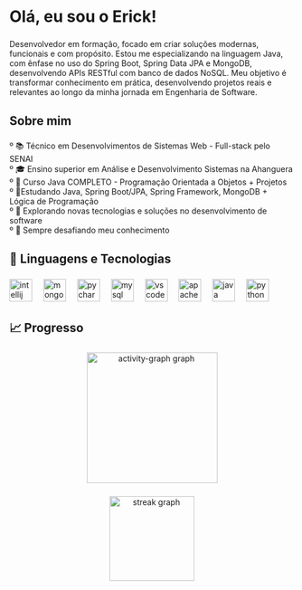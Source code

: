 <h1 align="left">Olá, eu sou o Erick!</h1>

###

<p align="left">Desenvolvedor em formação, focado em criar soluções modernas, funcionais e com propósito. Estou me especializando na linguagem Java, com ênfase no uso do Spring Boot, Spring Data JPA e MongoDB, desenvolvendo APIs RESTful com banco de dados NoSQL. Meu objetivo é transformar conhecimento em prática, desenvolvendo projetos reais e relevantes ao longo da minha jornada em Engenharia de Software.</p>

###

<h2 align="left">Sobre mim</h2>

###

<p align="left">º 📚 Técnico em Desenvolvimentos de Sistemas Web - Full-stack pelo SENAI<br>º 🎓 Ensino superior em Análise e Desenvolvimento Sistemas na Ahanguera<br>º  📖 Curso Java COMPLETO - Programação Orientada a Objetos + Projetos<br>º 🧠Estudando Java, Spring Boot/JPA, Spring Framework, MongoDB + Lógica de Programação <br>º 📌 Explorando novas tecnologias e soluções no desenvolvimento de software<br>º 🎲 Sempre desafiando meu conhecimento</p>

###

<h2 align="left">🚀 Linguagens e Tecnologias</h2>

###

<div align="left">
  <img src="https://cdn.jsdelivr.net/gh/devicons/devicon/icons/intellij/intellij-original.svg" height="40" alt="intellij logo"  />
  <img width="12" />
  <img src="https://cdn.jsdelivr.net/gh/devicons/devicon/icons/mongodb/mongodb-original.svg" height="40" alt="mongodb logo"  />
  <img width="12" />
  <img src="https://cdn.jsdelivr.net/gh/devicons/devicon/icons/pycharm/pycharm-original.svg" height="40" alt="pycharm logo"  />
  <img width="12" />
  <img src="https://cdn.jsdelivr.net/gh/devicons/devicon/icons/mysql/mysql-original.svg" height="40" alt="mysql logo"  />
  <img width="12" />
  <img src="https://cdn.jsdelivr.net/gh/devicons/devicon/icons/vscode/vscode-original.svg" height="40" alt="vscode logo"  />
  <img width="12" />
  <img src="https://cdn.jsdelivr.net/gh/devicons/devicon/icons/apache/apache-original.svg" height="40" alt="apache logo"  />
  <img width="12" />
  <img src="https://cdn.jsdelivr.net/gh/devicons/devicon/icons/java/java-original.svg" height="40" alt="java logo"  />
  <img width="12" />
  <img src="https://cdn.jsdelivr.net/gh/devicons/devicon/icons/python/python-original.svg" height="40" alt="python logo"  />
</div>

###

<h2 align="left">📈 Progresso</h2>

###

<div align="center">
  <img src="https://github-readme-activity-graph.vercel.app/graph?username=Erick0018&radius=16&theme=redical&area=false&order=5&hide_border=true&hide_title=false" height="231" alt="activity-graph graph"  />
</div>

###

<h3 align="left"></h3>

###

<div align="center">
  <img src="https://streak-stats.demolab.com?user=Erick0018&locale=en&mode=daily&theme=tokyonight&hide_border=false&border_radius=5&order=3" height="150" alt="streak graph"  />
</div>

###

<div align="center">
</div>

###

<div align="center">
</div>

###

<div align="center">
</div>

###
